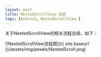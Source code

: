 ```yaml
---
layout: post
title: NestedScrollView 总结
tags: [Android, NestedScrollView ]
---
```




关于NestedScrollView的相关流程总结，如下：

![NestedScrollView流程图]({{ site.baseurl }}/assets/img/pexels/NestedScroll.png)

